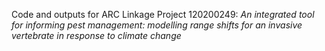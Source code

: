 Code and outputs for ARC Linkage Project 120200249: *An integrated tool for informing pest management: modelling range shifts for an invasive vertebrate in response to climate change*
